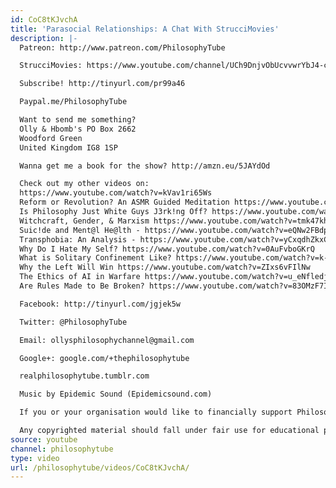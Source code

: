 ```yaml
---
id: CoC8tKJvchA
title: 'Parasocial Relationships: A Chat With StrucciMovies'
description: |-
  Patreon: http://www.patreon.com/PhilosophyTube

  StrucciMovies: https://www.youtube.com/channel/UCh9DnjvObUcvvwrYbJ4-cLQ

  Subscribe! http://tinyurl.com/pr99a46

  Paypal.me/PhilosophyTube

  Want to send me something?
  Olly & Hbomb's PO Box 2662
  Woodford Green
  United Kingdom IG8 1SP

  Wanna get me a book for the show? http://amzn.eu/5JAYdOd

  Check out my other videos on:
  https://www.youtube.com/watch?v=kVav1ri65Ws
  Reform or Revolution? An ASMR Guided Meditation https://www.youtube.com/watch?v=TxAsNEGcgq0
  Is Philosophy Just White Guys J3rk!ng Off? https://www.youtube.com/watch?v=weiz9wbIcGQ
  Witchcraft, Gender, & Marxism https://www.youtube.com/watch?v=tmk47kh7fiE
  Suic!de and Ment@l He@lth - https://www.youtube.com/watch?v=eQNw2FBdpyE
  Transphobia: An Analysis - https://www.youtube.com/watch?v=yCxqdhZkxCo
  Why Do I Hate My Self? https://www.youtube.com/watch?v=0AuFvboGKrQ
  What is Solitary Confinement Like? https://www.youtube.com/watch?v=k-ZfPYRkEGk
  Why the Left Will Win https://www.youtube.com/watch?v=ZIxs6vFIlNw
  The Ethics of AI in Warfare https://www.youtube.com/watch?v=u_eNfledjUo
  Are Rules Made to Be Broken? https://www.youtube.com/watch?v=83OMzF7IbJI

  Facebook: http://tinyurl.com/jgjek5w

  Twitter: @PhilosophyTube

  Email: ollysphilosophychannel@gmail.com

  Google+: google.com/+thephilosophytube

  realphilosophytube.tumblr.com

  Music by Epidemic Sound (Epidemicsound.com)

  If you or your organisation would like to financially support Philosophy Tube in distributing philosophical knowledge to those who might not otherwise have access to it in exchange for credits on the show, please get in touch!

  Any copyrighted material should fall under fair use for educational purposes or commentary, but if you are a copyright holder and believe your material has been used unfairly please get in touch with us and we will be happy to discuss it.
source: youtube
channel: philosophytube
type: video
url: /philosophytube/videos/CoC8tKJvchA/
---
```

